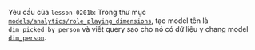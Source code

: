 Yêu cầu của `lesson-0201b`: Trong thư mục [`models/analytics/role_playing_dimensions`](../models/analytics/role_playing_dimensions), tạo model tên là `dim_picked_by_person` và viết query sao cho nó có dữ liệu y chang model [`dim_person`](../models/analytics/dim_person.sql).